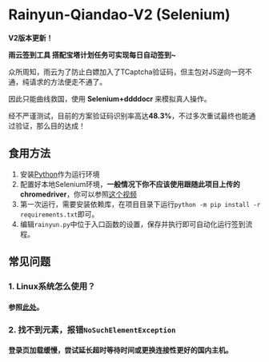 # Rainyun-Qiandao-V2 (Selenium)
**V2版本更新！**

**雨云签到工具 搭配宝塔计划任务可实现每日自动签到~**

众所周知，雨云为了防止白嫖加入了TCaptcha验证码，但主包对JS逆向一窍不通，纯请求的方法便走不通了。

因此只能曲线救国，使用 **Selenium+ddddocr** 来模拟真人操作。

经不严谨测试，目前的方案验证码识别率高达**48.3%**，不过多次重试最终也能通过验证，那么目的达成！

## 食用方法
1. 安装[Python](https://www.python.org/downloads/)作为运行环境
2. 配置好本地Selenium环境，**一般情况下你不应该使用跟随此项目上传的chromedriver**，你可以参照[这个视频](https://www.bilibili.com/video/BV1Y9UPYAEqN?p=2)
3. 第一次运行，需要安装依赖库，在项目目录下运行`python -m pip install -r requirements.txt`即可。
4. 编辑`rainyun.py`中位于入口函数的设置，保存并执行即可自动化运行签到流程。

## 常见问题
### 1. Linux系统怎么使用？
#### 参照[此处](https://github.com/SerendipityR-2022/Rainyun-Qiandao/issues/1#issuecomment-3096198779)。
### 2. 找不到元素，报错`NoSuchElementException`
#### 登录页加载缓慢，尝试延长超时等待时间或更换连接性更好的国内主机。

